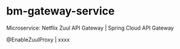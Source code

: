 # bm-gateway-service

Microservice: Netflix Zuul API Gateway | Spring Cloud API Gateway

@EnableZuulProxy | xxxx
